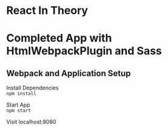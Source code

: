 # React In Theory

# Completed App with HtmlWebpackPlugin and Sass

## Webpack and Application Setup

Install Dependencies  
`npm install`  

Start App  
`npm start`  

Visit localhost:8080
